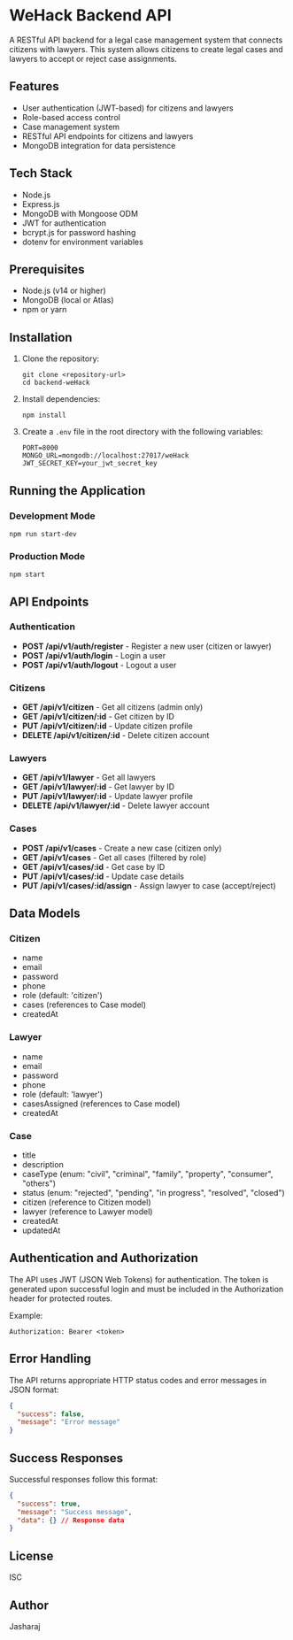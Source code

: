 # WeHack Backend API

A RESTful API backend for a legal case management system that connects citizens with lawyers. This system allows citizens to create legal cases and lawyers to accept or reject case assignments.

## Features

- User authentication (JWT-based) for citizens and lawyers
- Role-based access control
- Case management system
- RESTful API endpoints for citizens and lawyers
- MongoDB integration for data persistence

## Tech Stack

- Node.js
- Express.js
- MongoDB with Mongoose ODM
- JWT for authentication
- bcrypt.js for password hashing
- dotenv for environment variables

## Prerequisites

- Node.js (v14 or higher)
- MongoDB (local or Atlas)
- npm or yarn

## Installation

1. Clone the repository:
   ```
   git clone <repository-url>
   cd backend-weHack
   ```

2. Install dependencies:
   ```
   npm install
   ```

3. Create a `.env` file in the root directory with the following variables:
   ```
   PORT=8000
   MONGO_URL=mongodb://localhost:27017/weHack
   JWT_SECRET_KEY=your_jwt_secret_key
   ```

## Running the Application

### Development Mode
```
npm run start-dev
```

### Production Mode
```
npm start
```

## API Endpoints

### Authentication

- **POST /api/v1/auth/register** - Register a new user (citizen or lawyer)
- **POST /api/v1/auth/login** - Login a user
- **POST /api/v1/auth/logout** - Logout a user

### Citizens

- **GET /api/v1/citizen** - Get all citizens (admin only)
- **GET /api/v1/citizen/:id** - Get citizen by ID
- **PUT /api/v1/citizen/:id** - Update citizen profile
- **DELETE /api/v1/citizen/:id** - Delete citizen account

### Lawyers

- **GET /api/v1/lawyer** - Get all lawyers
- **GET /api/v1/lawyer/:id** - Get lawyer by ID
- **PUT /api/v1/lawyer/:id** - Update lawyer profile
- **DELETE /api/v1/lawyer/:id** - Delete lawyer account

### Cases

- **POST /api/v1/cases** - Create a new case (citizen only)
- **GET /api/v1/cases** - Get all cases (filtered by role)
- **GET /api/v1/cases/:id** - Get case by ID
- **PUT /api/v1/cases/:id** - Update case details
- **PUT /api/v1/cases/:id/assign** - Assign lawyer to case (accept/reject)

## Data Models

### Citizen
- name
- email
- password
- phone
- role (default: 'citizen')
- cases (references to Case model)
- createdAt

### Lawyer
- name
- email
- password
- phone
- role (default: 'lawyer')
- casesAssigned (references to Case model)
- createdAt

### Case
- title
- description
- caseType (enum: "civil", "criminal", "family", "property", "consumer", "others")
- status (enum: "rejected", "pending", "in progress", "resolved", "closed")
- citizen (reference to Citizen model)
- lawyer (reference to Lawyer model)
- createdAt
- updatedAt

## Authentication and Authorization

The API uses JWT (JSON Web Tokens) for authentication. The token is generated upon successful login and must be included in the Authorization header for protected routes.

Example:
```
Authorization: Bearer <token>
```

## Error Handling

The API returns appropriate HTTP status codes and error messages in JSON format:

```json
{
  "success": false,
  "message": "Error message"
}
```

## Success Responses

Successful responses follow this format:

```json
{
  "success": true,
  "message": "Success message",
  "data": {} // Response data
}
```

## License

ISC

## Author

Jasharaj
